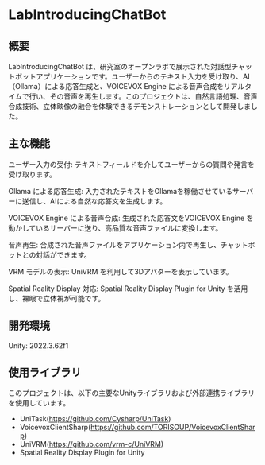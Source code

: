 # LabIntroducingChatBot
## 概要

LabIntroducingChatBot は、研究室のオープンラボで展示された対話型チャットボットアプリケーションです。ユーザーからのテキスト入力を受け取り、AI（Ollama）による応答生成と、VOICEVOX Engine による音声合成をリアルタイムで行い、その音声を再生します。このプロジェクトは、自然言語処理、音声合成技術、立体映像の融合を体験できるデモンストレーションとして開発しました。
## 主な機能
ユーザー入力の受付: テキストフィールドを介してユーザーからの質問や発言を受け取ります。

Ollama による応答生成: 入力されたテキストをOllamaを稼働させているサーバーに送信し、AIによる自然な応答文を生成します。

VOICEVOX Engine による音声合成: 生成された応答文をVOICEVOX Engine を動かしているサーバーに送り、高品質な音声ファイルに変換します。

音声再生: 合成された音声ファイルをアプリケーション内で再生し、チャットボットとの対話ができます。

VRM モデルの表示: UniVRM を利用して3Dアバターを表示しています。

Spatial Reality Display 対応: Spatial Reality Display Plugin for Unity を活用し、裸眼で立体視が可能です。
## 開発環境
Unity: 2022.3.62f1
## 使用ライブラリ
このプロジェクトは、以下の主要なUnityライブラリおよび外部連携ライブラリを使用しています。
* UniTask(https://github.com/Cysharp/UniTask)
* VoicevoxClientSharp(https://github.com/TORISOUP/VoicevoxClientSharp)
* UniVRM(https://github.com/vrm-c/UniVRM)
* Spatial Reality Display Plugin for Unity
